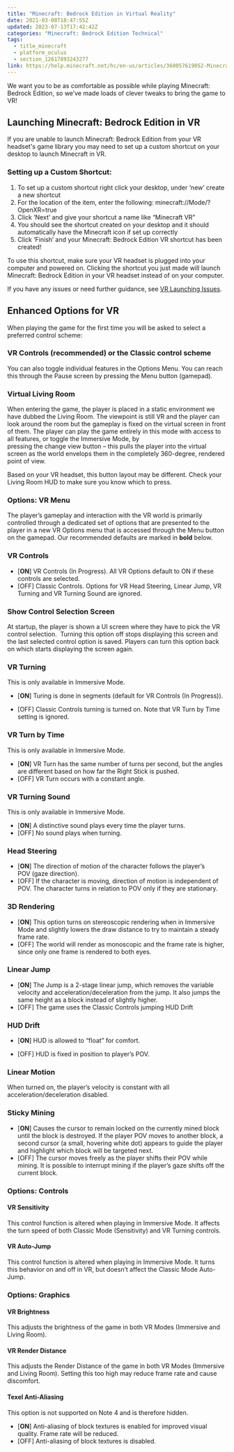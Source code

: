 ```yaml
---
title: "Minecraft: Bedrock Edition in Virtual Reality"
date: 2021-03-08T18:47:55Z
updated: 2023-07-13T17:42:42Z
categories: "Minecraft: Bedrock Edition Technical"
tags:
  - title_minecraft
  - platform_oculus
  - section_12617893243277
link: https://help.minecraft.net/hc/en-us/articles/360057619052-Minecraft-Bedrock-Edition-in-Virtual-Reality
---
```


We want you to be as comfortable as possible while playing Minecraft: Bedrock Edition, so we’ve made loads of clever tweaks to bring the game to VR!

## Launching Minecraft: Bedrock Edition in VR

If you are unable to launch Minecraft: Bedrock Edition from your VR headset's game library you may need to set up a custom shortcut on your desktop to launch Minecraft in VR.

### Setting up a Custom Shortcut: 

1.  To set up a custom shortcut right click your desktop, under ‘new’ create a new shortcut 
2.  For the location of the item, enter the following: minecraft://Mode/?OpenXR=true 
3.  Click ‘Next’ and give your shortcut a name like “Minecraft VR” 
4.  You should see the shortcut created on your desktop and it should automatically have the Minecraft icon if set up correctly 
5.  Click ‘Finish’ and your Minecraft: Bedrock Edition VR shortcut has been created! 

To use this shortcut, make sure your VR headset is plugged into your computer and powered on. Clicking the shortcut you just made will launch Minecraft: Bedrock Edition in your VR headset instead of on your computer.

If you have any issues or need further guidance, see [VR Launching Issues](./Minecraft-Bedrock-Edition-is-not-Available-to-Launch-Through-my-VR-Headset-s-Library.md). 

## Enhanced Options for VR

When playing the game for the first time you will be asked to select a preferred control scheme: 

### VR Controls (recommended) or the Classic control scheme

You can also toggle individual features in the Options Menu. You can reach this through the Pause screen by pressing the Menu button (gamepad). 

### Virtual Living Room 

When entering the game, the player is placed in a static environment we have dubbed the Living Room. The viewpoint is still VR and the player can look around the room but the gameplay is fixed on the virtual screen in front of them. The player can play the game entirely in this mode with access to all features, or toggle the Immersive Mode, by pressing the change view button – this pulls the player into the virtual screen as the world envelops them in the completely 360-degree, rendered point of view. 

Based on your VR headset, this button layout may be different. Check your Living Room HUD to make sure you know which to press. 

### Options: VR Menu 

The player’s gameplay and interaction with the VR world is primarily controlled through a dedicated set of options that are presented to the player in a new VR Options menu that is accessed through the Menu button on the gamepad. Our recommended defaults are marked in **bold** below. 

### VR Controls 

- \[**ON**\] VR Controls (In Progress). All VR Options default to ON if these controls are selected. 
- \[OFF\] Classic Controls. Options for VR Head Steering, Linear Jump, VR Turning and VR Turning Sound are ignored. 

### Show Control Selection Screen 

At startup, the player is shown a UI screen where they have to pick the VR control selection.  Turning this option off stops displaying this screen and the last selected control option is saved. Players can turn this option back on which starts displaying the screen again. 

### VR Turning 

This is only available in Immersive Mode. 

- \[**ON**\] Turing is done in segments (default for VR Controls (In Progress)). 

<!-- -->

- \[OFF\] Classic Controls turning is turned on. Note that VR Turn by Time setting is ignored. 

### VR Turn by Time 

This is only available in Immersive Mode. 

- \[**ON**\] VR Turn has the same number of turns per second, but the angles are different based on how far the Right Stick is pushed. 
- \[OFF\] VR Turn occurs with a constant angle. 

### VR Turning Sound 

This is only available in Immersive Mode. 

- \[**ON**\] A distinctive sound plays every time the player turns. 
- \[OFF\] No sound plays when turning. 

### Head Steering 

- \[**ON**\] The direction of motion of the character follows the player’s POV (gaze direction). 
- \[OFF\] If the character is moving, direction of motion is independent of POV. The character turns in relation to POV only if they are stationary. 

### 3D Rendering 

- \[**ON**\] This option turns on stereoscopic rendering when in Immersive Mode and slightly lowers the draw distance to try to maintain a steady frame rate. 
- \[OFF\] The world will render as monoscopic and the frame rate is higher, since only one frame is rendered to both eyes. 

### Linear Jump 

- \[**ON**\] The Jump is a 2-stage linear jump, which removes the variable velocity and acceleration/deceleration from the jump. It also jumps the same height as a block instead of slightly higher. 
- \[OFF\] The game uses the Classic Controls jumping HUD Drift 

### HUD Drift 

- \[**ON**\] HUD is allowed to “float” for comfort. 

<!-- -->

- \[OFF\] HUD is fixed in position to player’s POV. 

### Linear Motion 

When turned on, the player’s velocity is constant with all acceleration/deceleration disabled. 

### Sticky Mining 

- \[**ON**\] Causes the cursor to remain locked on the currently mined block until the block is destroyed. If the player POV moves to another block, a second cursor (a small, hovering white dot) appears to guide the player and highlight which block will be targeted next.
- \[OFF\] The cursor moves freely as the player shifts their POV while mining. It is possible to interrupt mining if the player’s gaze shifts off the current block. 

### Options: Controls 

#### VR Sensitivity 

This control function is altered when playing in Immersive Mode. It affects the turn speed of both Classic Mode (Sensitivity) and VR Turning controls. 

#### VR Auto-Jump 

This control function is altered when playing in Immersive Mode. It turns this behavior on and off in VR, but doesn’t affect the Classic Mode Auto-Jump. 

### Options: Graphics 

#### VR Brightness 

This adjusts the brightness of the game in both VR Modes (Immersive and Living Room). 

#### VR Render Distance 

This adjusts the Render Distance of the game in both VR Modes (Immersive and Living Room). Setting this too high may reduce frame rate and cause discomfort. 

#### Texel Anti-Aliasing 

This option is not supported on Note 4 and is therefore hidden. 

- \[**ON**\] Anti-aliasing of block textures is enabled for improved visual quality. Frame rate will be reduced. 
- \[OFF\] Anti-aliasing of block textures is disabled.
